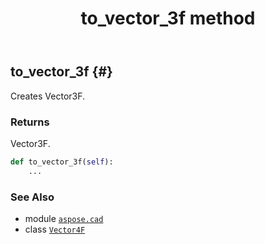 ﻿---
title: to_vector_3f method
second_title: Aspose.CAD for Python via .NET API References
description: 
type: docs
weight: 60
url: /python-net/aspose.cad/vector4f/to_vector_3f/
is_root: false
---

## to_vector_3f {#}

Creates Vector3F.


### Returns 


Vector3F.


```python
def to_vector_3f(self):
    ...
```





### See Also
* module [`aspose.cad`](../../)
* class [`Vector4F`](/cad/python-net/aspose.cad/vector4f)
